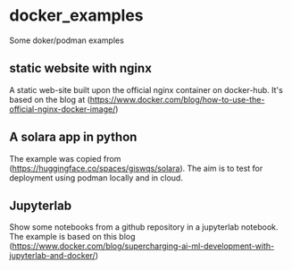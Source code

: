 # docker_examples
Some doker/podman examples

## static website with nginx

A static web-site built upon the official nginx container on docker-hub. It's based on the blog at (https://www.docker.com/blog/how-to-use-the-official-nginx-docker-image/) 

## A solara app in python

The example was copied from (https://huggingface.co/spaces/giswqs/solara). The aim is to test for deployment using podman locally and in cloud. 

## Jupyterlab

Show some notebooks from a github repository in a jupyterlab notebook. The example is based on this blog (https://www.docker.com/blog/supercharging-ai-ml-development-with-jupyterlab-and-docker/)